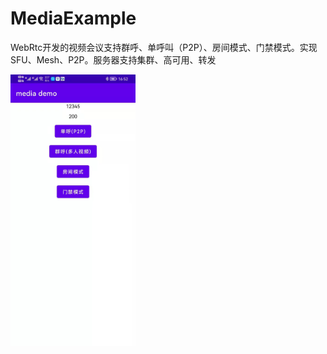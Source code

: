 # MediaExample
WebRtc开发的视频会议支持群呼、单呼叫（P2P）、房间模式、门禁模式。实现SFU、Mesh、P2P。服务器支持集群、高可用、转发


<img src="https://github.com/435295045/MediaExample/blob/main/image/261648543931.jpg" width="200"  alt="main"/><br/>

